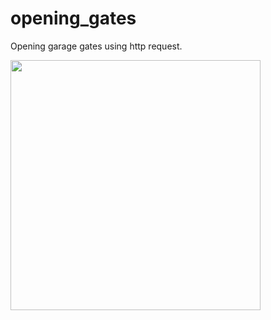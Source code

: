 # opening_gates
Opening garage gates using http request.

<img src="https://user-images.githubusercontent.com/91852227/160214054-e8bdfa3a-4759-4913-baae-5f40c5f5d374.jpeg" width="400">
